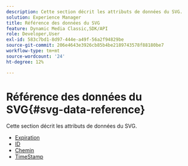 ```yaml
---
description: Cette section décrit les attributs de données du SVG.
solution: Experience Manager
title: Référence des données du SVG
feature: Dynamic Media Classic,SDK/API
role: Developer,User
exl-id: 583c7bd1-8d97-444e-a49f-56a2f94829be
source-git-commit: 206e4643e3926cb85b4be2189743578f88180be7
workflow-type: tm+mt
source-wordcount: '24'
ht-degree: 12%

---
```


# Référence des données du SVG{#svg-data-reference}

Cette section décrit les attributs de données du SVG.

* [Expiration](r-expiration-svg.md)
* [ID](r-id-svg.md)
* [Chemin](r-path-svg.md)
* [TimeStamp](r-timestamp-svg.md)
